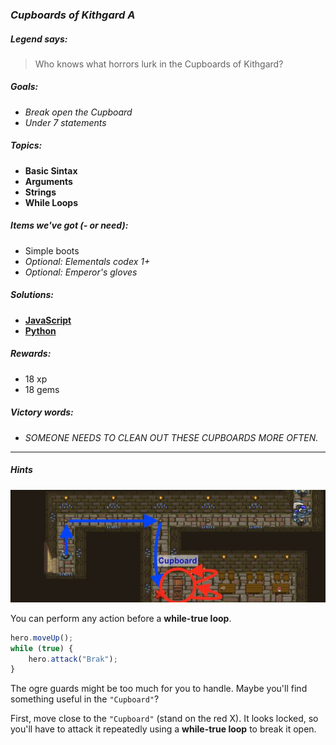 ### _Cupboards of Kithgard A_

##### _Legend says:_
> Who knows what horrors lurk in the Cupboards of Kithgard?

##### _Goals:_
+ _Break open the Cupboard_
+ _Under 7 statements_

##### _Topics:_
+ **Basic Sintax**
+ **Arguments**
+ **Strings**
+ **While Loops**

##### _Items we've got (- or need):_
+ Simple boots
+ _Optional: Elementals codex 1+_
+ _Optional: Emperor's gloves_

##### _Solutions:_
+ **[JavaScript](cupboardsOfKithgardA.js)**
+ **[Python](cupboards_of_kithgard_a.py)**

##### _Rewards:_
+ 18 xp
+ 18 gems

##### _Victory words:_
+ _SOMEONE NEEDS TO CLEAN OUT THESE CUPBOARDS MORE OFTEN._

___

##### _Hints_

![](img/cupboards_of_kithgard.jpeg)

You can perform any action before a **while-true loop**.

```javascript
hero.moveUp();
while (true) {
    hero.attack("Brak");
}
```

The ogre guards might be too much for you to handle. Maybe you'll find something useful in the `"Cupboard"`?

First, move close to the `"Cupboard"` (stand on the red X). It looks locked, so you'll have to attack it repeatedly using a **while-true loop** to break it open.

